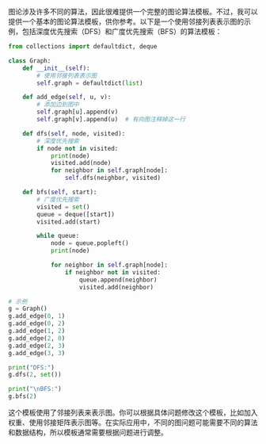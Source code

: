 图论涉及许多不同的算法，因此很难提供一个完整的图论算法模板。不过，我可以提供一个基本的图论算法模板，供你参考。以下是一个使用邻接列表表示图的示例，包括深度优先搜索（DFS）和广度优先搜索（BFS）的算法模板：

```python
from collections import defaultdict, deque

class Graph:
    def __init__(self):
        # 使用邻接列表表示图
        self.graph = defaultdict(list)

    def add_edge(self, u, v):
        # 添加边到图中
        self.graph[u].append(v)
        self.graph[v].append(u)  # 有向图注释掉这一行

    def dfs(self, node, visited):
        # 深度优先搜索
        if node not in visited:
            print(node)
            visited.add(node)
            for neighbor in self.graph[node]:
                self.dfs(neighbor, visited)

    def bfs(self, start):
        # 广度优先搜索
        visited = set()
        queue = deque([start])
        visited.add(start)

        while queue:
            node = queue.popleft()
            print(node)

            for neighbor in self.graph[node]:
                if neighbor not in visited:
                    queue.append(neighbor)
                    visited.add(neighbor)

# 示例
g = Graph()
g.add_edge(0, 1)
g.add_edge(0, 2)
g.add_edge(1, 2)
g.add_edge(2, 0)
g.add_edge(2, 3)
g.add_edge(3, 3)

print("DFS:")
g.dfs(2, set())

print("\nBFS:")
g.bfs(2)
```

这个模板使用了邻接列表来表示图。你可以根据具体问题修改这个模板，比如加入权重、使用邻接矩阵表示图等。在实际应用中，不同的图问题可能需要不同的算法和数据结构，所以模板通常需要根据问题进行调整。